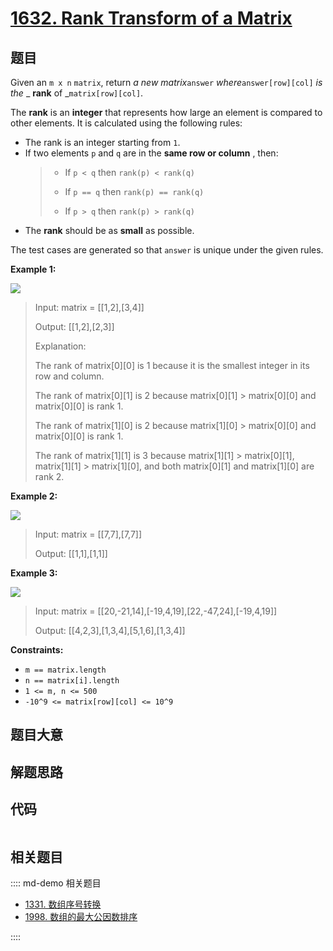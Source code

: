 # [1632. Rank Transform of a Matrix](https://leetcode.com/problems/rank-transform-of-a-matrix/)

## 题目

Given an `m x n` `matrix`, return _a new matrix_`answer`
_where_`answer[row][col]` _is the_ _ **rank** of _`matrix[row][col]`.

The **rank** is an **integer** that represents how large an element is
compared to other elements. It is calculated using the following rules:

- The rank is an integer starting from `1`.
- If two elements `p` and `q` are in the **same row or column** , then:
  > - If `p < q` then `rank(p) < rank(q)`
  >
  > - If `p == q` then `rank(p) == rank(q)`
  >
  > - If `p > q` then `rank(p) > rank(q)`
- The **rank** should be as **small** as possible.

The test cases are generated so that `answer` is unique under the given rules.

**Example 1:**

![](https://assets.leetcode.com/uploads/2020/10/18/rank1.jpg)

> Input: matrix = [[1,2],[3,4]]
>
> Output: [[1,2],[2,3]]
>
> Explanation:
>
> The rank of matrix[0][0] is 1 because it is the smallest integer in its row and column.
>
> The rank of matrix[0][1] is 2 because matrix[0][1] > matrix[0][0] and matrix[0][0] is rank 1.
>
> The rank of matrix[1][0] is 2 because matrix[1][0] > matrix[0][0] and matrix[0][0] is rank 1.
>
> The rank of matrix[1][1] is 3 because matrix[1][1] > matrix[0][1], matrix[1][1] > matrix[1][0], and both matrix[0][1] and matrix[1][0] are rank 2.

**Example 2:**

![](https://assets.leetcode.com/uploads/2020/10/18/rank2.jpg)

> Input: matrix = [[7,7],[7,7]]
>
> Output: [[1,1],[1,1]]

**Example 3:**

![](https://assets.leetcode.com/uploads/2020/10/18/rank3.jpg)

> Input: matrix = [[20,-21,14],[-19,4,19],[22,-47,24],[-19,4,19]]
>
> Output: [[4,2,3],[1,3,4],[5,1,6],[1,3,4]]

**Constraints:**

- `m == matrix.length`
- `n == matrix[i].length`
- `1 <= m, n <= 500`
- `-10^9 <= matrix[row][col] <= 10^9`

## 题目大意

## 解题思路

## 代码

```javascript

```

## 相关题目

:::: md-demo 相关题目

- [1331. 数组序号转换](https://leetcode.com/problems/rank-transform-of-an-array)
- [1998. 数组的最大公因数排序](https://leetcode.com/problems/gcd-sort-of-an-array)

::::
